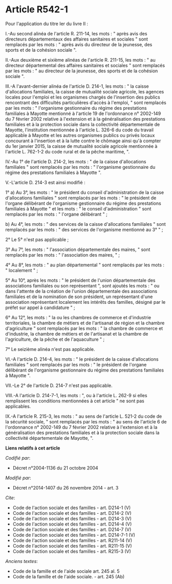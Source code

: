 # Article R542-1

Pour l'application du titre Ier du livre II : 

I.-Au second alinéa de l'article R. 211-14, les mots : " après avis des directeurs départementaux des affaires sanitaires et
sociales " sont remplacés par les mots : " après avis du directeur de la jeunesse, des sports et de la cohésion sociale ". 

II.-Aux deuxième et sixième alinéas de l'article R. 211-15, les mots : " au directeur départemental des affaires sanitaires
et sociales " sont remplacés par les mots : " au directeur de la jeunesse, des sports et de la cohésion sociale ". 

III.-A l'avant-dernier alinéa de l'article D. 214-1, les mots : " la caisse d'allocations familiales, la caisse de mutualité
sociale agricole, les agences locales pour l'emploi et les organismes chargés de l'insertion des publics rencontrant des
difficultés particulières d'accès à l'emploi, " sont remplacés par les mots : " l'organisme gestionnaire du régime des
prestations familiales à Mayotte mentionné à l'article 19 de l'ordonnance n° 2002-149 du 7 février 2002 relative à
l'extension et à la généralisation des prestations familiales et à la protection sociale dans la collectivité départementale
de Mayotte, l'institution mentionnée à l'article L. 326-6 du code du travail applicable à Mayotte et les autres organismes
publics ou privés locaux concourant à l'insertion et à la lutte contre le chômage ainsi qu'à compter du 1er janvier 2015, la
caisse de mutualité sociale agricole mentionnée à l'article L. 762-1-2 du code rural et de la pêche maritime, ". 

IV.-Au 1° de l'article D. 214-2, les mots : " de la caisse d'allocations familiales " sont remplacés par les mots : "
l'organisme gestionnaire du régime des prestations familiales à Mayotte ". 

V.-L'article D. 214-3 est ainsi modifié : 

1° a) Au 3°, les mots : " le président du conseil d'administration de la caisse d'allocations familiales " sont remplacés par
les mots : " le président de l'organe délibérant de l'organisme gestionnaire du régime des prestations familiales à Mayotte "
et les mots : " le conseil d'administration " sont remplacés par les mots : " l'organe délibérant " ; 

b) Au 4°, les mots : " des services de la caisse d'allocations familiales " sont remplacés par les mots : " des services de
l'organisme mentionné au 3° " ; 

2° Le 5° n'est pas applicable ; 

3° Au 7°, les mots : " l'association départementale des maires, " sont remplacés par les mots : " l'association des maires,
" ; 

4° Au 8°, les mots : " au plan départemental " sont remplacés par les mots : " localement " ; 

5° Au 10°, après les mots : " le président de l'union départementale des associations familiales ou son représentant ", sont
ajoutés les mots : " ou dans l'attente de la création de l'union départementale des associations familiales et de la
nomination de son président, un représentant d'une association représentant localement les intérêts des familles, désigné par
le préfet sur appel à candidature " ; 

6° Au 12°, les mots : " la ou les chambres de commerce et d'industrie territoriales, la chambre de métiers et de l'artisanat
de région et la chambre d'agriculture " sont remplacés par les mots : " la chambre de commerce et d'industrie, la chambre de
métiers et de l'artisanat et la chambre de l'agriculture, de la pêche et de l'aquaculture " ; 

7° Le seizième alinéa n'est pas applicable. 

VI.-A l'article D. 214-4, les mots : " le président de la caisse d'allocations familiales " sont remplacés par les mots : "
le président de l'organe délibérant de l'organisme gestionnaire du régime des prestations familiales à Mayotte ". 

VII.-Le 2° de l'article D. 214-7 n'est pas applicable. 

VIII.-A l'article D. 214-7-1, les mots : ", ou à l'article L. 262-9 si elles remplissent les conditions mentionnées à cet
article " ne sont pas applicables. 

IX.-A l'article R. 215-3, les mots : " au sens de l'article L. 521-2 du code de la sécurité sociale, " sont remplacés par les
mots : " au sens de l'article 6 de l'ordonnance n° 2002-149 du 7 février 2002 relative à l'extension et à la généralisation
des prestations familiales et à la protection sociale dans la collectivité départementale de Mayotte, ".

**Liens relatifs à cet article**

_Codifié par_:

  - Décret n°2004-1136 du 21 octobre 2004

_Modifié par_:

  - Décret n°2014-1407 du 26 novembre 2014 - art. 3

_Cite_:

  - Code de l'action sociale et des familles - art. D214-1 (V)
  - Code de l'action sociale et des familles - art. D214-2 (V)
  - Code de l'action sociale et des familles - art. D214-3 (V)
  - Code de l'action sociale et des familles - art. D214-4 (V)
  - Code de l'action sociale et des familles - art. D214-7 (V)
  - Code de l'action sociale et des familles - art. D214-7-1 (V)
  - Code de l'action sociale et des familles - art. R211-14 (V)
  - Code de l'action sociale et des familles - art. R211-15 (V)
  - Code de l'action sociale et des familles - art. R215-3 (V)

_Anciens textes_:

  - Code de la famille et de l'aide sociale art. 245 al. 5
  - Code de la famille et de l'aide sociale. - art. 245 (Ab)
